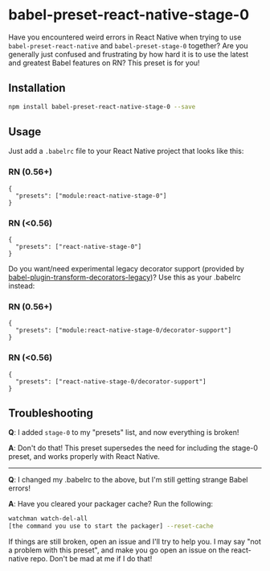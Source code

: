 # babel-preset-react-native-stage-0

Have you encountered weird errors in React Native when trying to use `babel-preset-react-native` and `babel-preset-stage-0` together? Are you generally just confused and frustrating by how hard it is to use the latest and greatest Babel features on RN? This preset is for you!

## Installation

```bash
npm install babel-preset-react-native-stage-0 --save
```

## Usage

Just add a `.babelrc` file to your React Native project that looks like this:

### RN (0.56+)
```json5
{
  "presets": ["module:react-native-stage-0"]
}
```

### RN (<0.56)
```json5
{
  "presets": ["react-native-stage-0"]
}
```

Do you want/need experimental legacy decorator support (provided by [babel-plugin-transform-decorators-legacy](https://github.com/loganfsmyth/babel-plugin-transform-decorators-legacy))? Use this as your .babelrc instead:

### RN (0.56+)
```json5
{
  "presets": ["module:react-native-stage-0/decorator-support"]
}
```

### RN (<0.56)
```json5
{
  "presets": ["react-native-stage-0/decorator-support"]
}
```

## Troubleshooting

**Q**: I added `stage-0` to my "presets" list, and now everything is broken!

**A**: Don't do that! This preset supersedes the need for including the stage-0 preset, and works properly with React Native.

---

**Q**: I changed my .babelrc to the above, but I'm still getting strange Babel errors!

**A**: Have you cleared your packager cache? Run the following:

```bash
watchman watch-del-all
[the command you use to start the packager] --reset-cache
```

If things are still broken, open an issue and I'll try to help you. I may say "not a problem with this preset", and make you go open an issue on the react-native repo. Don't be mad at me if I do that!
